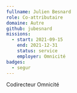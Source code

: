 ```yaml
---
fullname: Julien Besnard
role: Co-attributaire
domaine: Autre
github: jubesnard
missions:
  - start: 2021-09-15
    end: 2021-12-31
    status: service
    employer: Omnicité
badges:
  - segur
---
```


Codirecteur Omnicité
